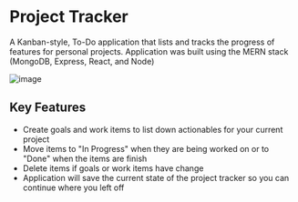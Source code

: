 # Project Tracker
A Kanban-style, To-Do application that lists and tracks the progress of features for personal projects. Application was built using the MERN stack (MongoDB, Express, React, and Node)

![image](https://user-images.githubusercontent.com/48599206/143720688-98ca607d-3b41-4b29-be43-e3d0190b5526.png)

## Key Features
* Create goals and work items to list down actionables for your current project
* Move items to "In Progress" when they are being worked on or to "Done" when the items are finish
* Delete items if goals or work items have change
* Application will save the current state of the project tracker so you can continue where you left off

